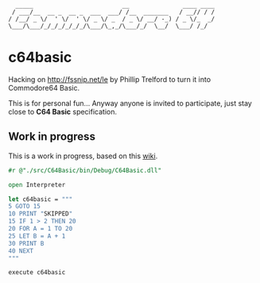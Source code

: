 ```
  _____                         __               ____ ____
 / ___/__  __ _  __ _  ___  ___/ /__  _______   / __// / /
/ /__/ _ \/  ' \/  ' \/ _ \/ _  / _ \/ __/ -_) / _ \/_  _/
\___/\___/_/_/_/_/_/_/\___/\_,_/\___/_/  \__/  \___/ /_/  
```

# c64basic
Hacking on http://fssnip.net/le by Phillip Trelford to turn it into Commodore64 Basic.

This is for personal fun... Anyway anyone is invited to participate, just stay close to **C64 Basic** specification.

## Work in progress
This is a work in progress, based on this [wiki](https://www.c64-wiki.com/index.php/C64-Commands).

```fsharp
#r @"./src/C64Basic/bin/Debug/C64Basic.dll"

open Interpreter

let c64basic = """
5 GOTO 15
10 PRINT "SKIPPED"
15 IF 1 > 2 THEN 20
20 FOR A = 1 TO 20
25 LET B = A + 1
30 PRINT B
40 NEXT
"""

execute c64basic
```
